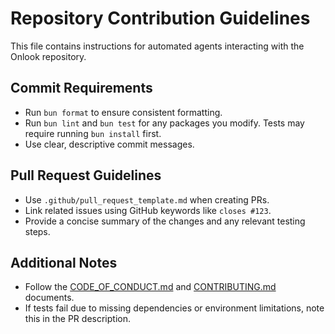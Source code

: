 # Repository Contribution Guidelines

This file contains instructions for automated agents interacting with the Onlook repository.

## Commit Requirements
- Run `bun format` to ensure consistent formatting.
- Run `bun lint` and `bun test` for any packages you modify. Tests may require running `bun install` first.
- Use clear, descriptive commit messages.

## Pull Request Guidelines
- Use `.github/pull_request_template.md` when creating PRs.
- Link related issues using GitHub keywords like `closes #123`.
- Provide a concise summary of the changes and any relevant testing steps.

## Additional Notes
- Follow the [CODE_OF_CONDUCT.md](CODE_OF_CONDUCT.md) and [CONTRIBUTING.md](CONTRIBUTING.md) documents.
- If tests fail due to missing dependencies or environment limitations, note this in the PR description.
